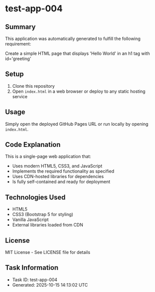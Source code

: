 # test-app-004

## Summary
This application was automatically generated to fulfill the following requirement:

Create a simple HTML page that displays 'Hello World' in an h1 tag with id='greeting'

## Setup
1. Clone this repository
2. Open `index.html` in a web browser or deploy to any static hosting service

## Usage
Simply open the deployed GitHub Pages URL or run locally by opening `index.html`.

## Code Explanation
This is a single-page web application that:
- Uses modern HTML5, CSS3, and JavaScript
- Implements the required functionality as specified
- Uses CDN-hosted libraries for dependencies
- Is fully self-contained and ready for deployment

## Technologies Used
- HTML5
- CSS3 (Bootstrap 5 for styling)
- Vanilla JavaScript
- External libraries loaded from CDN

## License
MIT License - See LICENSE file for details

## Task Information
- Task ID: test-app-004
- Generated: 2025-10-15 14:13:02 UTC
